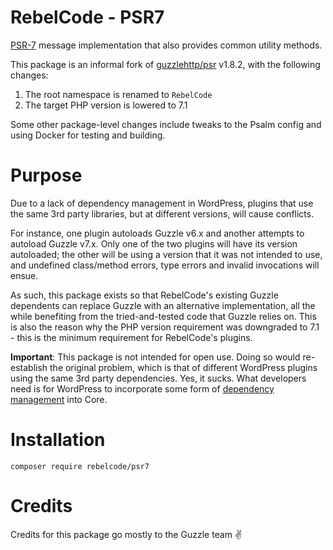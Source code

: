 # RebelCode - PSR7

[PSR-7] message implementation that also provides common utility methods.

This package is an informal fork of [guzzlehttp/psr] v1.8.2, with the following changes:

1. The root namespace is renamed to `RebelCode`
2. The target PHP version is lowered to 7.1

Some other package-level changes include tweaks to the Psalm config and using Docker for testing and building.

# Purpose

Due to a lack of dependency management in WordPress, plugins that use the same 3rd party libraries, but at different
versions, will cause conflicts.

For instance, one plugin autoloads Guzzle v6.x and another attempts to autoload Guzzle v7.x. Only one of the two plugins
will have its version autoloaded; the other will be using a version that it was not intended to use, and undefined
class/method errors, type errors and invalid invocations will ensue.

As such, this package exists so that RebelCode's existing Guzzle dependents can replace Guzzle with an alternative
implementation, all the while benefiting from the tried-and-tested code that Guzzle relies on. This is also the reason
why the PHP version requirement was downgraded to 7.1 - this is the minimum requirement for RebelCode's plugins.

**Important**: This package is not intended for open use. Doing so would re-establish the original problem, which is
that of different WordPress plugins using the same 3rd party dependencies. Yes, it sucks. What developers need is for
WordPress to incorporate some form of [dependency management][trac-issue] into Core.

# Installation

```
composer require rebelcode/psr7
```

# Credits

Credits for this package go mostly to the Guzzle team ✌

[PSR-7]: https://www.php-fig.org/psr/psr-7

[PSR-18]: https://www.php-fig.org/psr/psr-18

[rebelcode/wp-http]: https://github.com/rebelcode/wp-http

[guzzlehttp/psr]: https://github.com/guzzle/psr7

[guzzlehttp/guzzle]: https://github.com/guzzle/guzzle

[trac-issue]: https://core.trac.wordpress.org/ticket/22316
